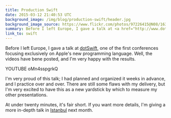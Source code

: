 ```yaml
---
title: Production Swift
date: 2015-03-12 21:40:53 UTC
background_image: /img/blog/production-swift/header.jpg
background_image_source: https://www.flickr.com/photos/97226415@N08/16300562689/in/faves-56453286@N04/
summary: Before I left Europe, I gave a talk at <a href="http://www.dotswift.io">dotSwift</a>, one of the first conferences focusing exclusively on Apple's new programming language.
link_to: swift
---
```


Before I left Europe, I gave a talk at [dotSwift](http://www.dotswift.io), one of the first conferences focusing exclusively on Apple's new programming language. Well, the videos have bene posted, and I'm very happy with the results.

YOUTUBE oMn4sspgrkQ

I'm very proud of this talk; I had planned and organized it weeks in advance, and I practice over and over. There are still some flaws with my delivery, but I'm very excited to have this as a new yardstick by which to measure my other presentations. 

<script async class="speakerdeck-embed" data-id="79a7ada323a74a029909d03d3639288d" data-ratio="1.77777777777778" src="//speakerdeck.com/assets/embed.js"></script>

At under twenty minutes, it's fair short. If you want more details, I'm giving a more in-depth talk in [Istanbul](http://www.istanbultechtalks.com) next month.